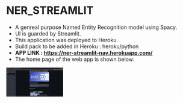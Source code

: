 # <b>NER_STREAMLIT</b>
- A genreal purpose Named Entity Recognition model using Spacy.
- UI is guarded by Streamlit.
- This application was deployed to Heroku.
- Build pack to be added in Heroku : heroku/python
-  <strong><b> APP LINK : https://ner-streamlit-nav.herokuapp.com/</b></strong>
- The home page of the web app is shown below:
<div class="row">
    <img src="Home_page.png" title='HomePage' alt="index" style="width:30%">
</div>

